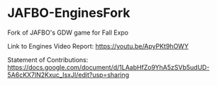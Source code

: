# JAFBO-EnginesFork
Fork of JAFBO's GDW game for Fall Expo

Link to Engines Video Report: https://youtu.be/ApyPKt9hOWY

Statement of Contributions: https://docs.google.com/document/d/1LAabHfZo9YhA5zSVb5udUD-5A6cKX7lN2Kxuc_IsxJI/edit?usp=sharing
